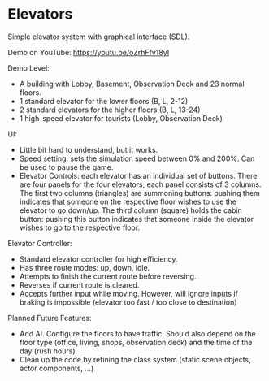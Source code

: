 # Elevators

Simple elevator system with graphical interface (SDL).

Demo on YouTube:
https://youtu.be/oZrhFfv18yI

Demo Level:
 - A building with Lobby, Basement, Observation Deck and 23 normal floors.
 - 1 standard elevator for the lower floors (B, L, 2-12)
 - 2 standard elevators for the higher floors (B, L, 13-24)
 - 1 high-speed elevator for tourists (Lobby, Observation Deck)
 
 UI:
 - Little bit hard to understand, but it works.
 - Speed setting: sets the simulation speed between 0% and 200%. Can be used to pause the game.
 - Elevator Controls: each elevator has an individual set of buttons. There are four panels for the four elevators, each panel consists of 3 columns. The first two columns (triangles) are summoning buttons: pushing them indicates that someone on the respective floor wishes to use the elevator to go down/up. The third column (square) holds the cabin button: pushing this button indicates that someone inside the elevator wishes to go to the respective floor.
 
 Elevator Controller:
 - Standard elevator controller for high efficiency.
 - Has three route modes: up, down, idle.
 - Attempts to finish the current route before reversing.
 - Reverses if current route is cleared.
 - Accepts further input while moving. However, will ignore inputs if braking is impossible (elevator too fast / too close to destination)
  
 Planned Future Features:
 - Add AI. Configure the floors to have traffic. Should also depend on the floor type (office, living, shops, observation deck) and the time of the day (rush hours).
 - Clean up the code by refining the class system (static scene objects, actor components, ...)
